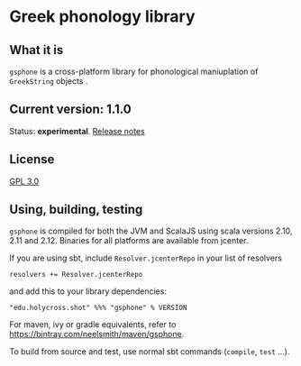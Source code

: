 # Greek phonology library

## What it is

`gsphone` is a cross-platform library for phonological maniuplation of `GreekString` objects .

## Current version: 1.1.0

Status: **experimental**.  [Release notes](releases.md)


## License

[GPL 3.0](http://www.opensource.org/licenses/gpl-3.0.html)

## Using, building, testing

`gsphone` is compiled for both the JVM and ScalaJS using scala versions 2.10, 2.11 and 2.12.  Binaries for all platforms are available from jcenter.

If you are using sbt, include `Resolver.jcenterRepo` in your list of resolvers

    resolvers += Resolver.jcenterRepo

and add this to your library dependencies:

    "edu.holycross.shot" %%% "gsphone" % VERSION


For maven, ivy or gradle equivalents, refer to <https://bintray.com/neelsmith/maven/gsphone>.

To build from source and test, use normal sbt commands (`compile`, `test` ...).
